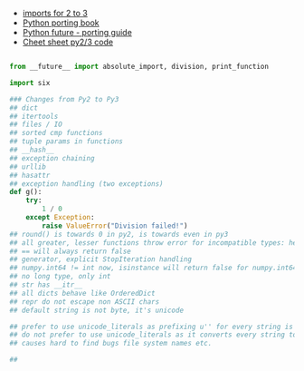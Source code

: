 - [imports for 2 to 3](imports.md)
- [Python porting book](http://python3porting.com/)
- [Python future - porting guide](http://python-future.org/)
- [Cheet sheet py2/3 code](compatible_idioms.pdf)

```python

from __future__ import absolute_import, division, print_function

import six

### Changes from Py2 to Py3
## dict
## itertools
## files / IO
## sorted cmp functions
## tuple params in functions
## __hash__
## exception chaining
## urllib
## hasattr
## exception handling (two exceptions)
def g():
    try:
        1 / 0
    except Exception:
        raise ValueError("Division failed!")
## round() is towards 0 in py2, is towards even in py3
## all greater, lesser functions throw error for incompatible types: hetrogenious list is not sortable.
## == will always return false
## generator, explicit StopIteration handling
## numpy.int64 != int now, isinstance will return false for numpy.int64
## no long type, only int
## str has __itr__
## all dicts behave like OrderedDict
## repr do not escape non ASCII chars
## default string is not byte, it's unicode

## prefer to use unicode_literals as prefixing u'' for every string is ugly
## do not prefer to use unicode_literals as it converts every string to unicode and
## causes hard to find bugs file system names etc.

## 
```
